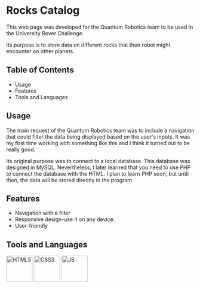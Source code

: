 # Rocks Catalog
This web page was developed for the Quantum Robotics team to be used in the University Rover Challenge.

Its purpose is to store data on different rocks that their robot might encounter on other planets. 

## Table of Contents

- Usage
- Features
- Tools and Languages

## Usage

The main request of the Quantum Robotics team was to include a navigation that could filter the data being displayed based on the user's inputs. It was my first time working with something like this and I think it turned out to be really good.

Its original purpose was to connect to a local database. This database was designed in MySQL. Nevertheless, I later learned that you need to use PHP to connect the database with the HTML. I plan to learn PHP soon, but until then, the data will be stored directly in the program.

## Features

- Navigation with a filter
- Responsive design-use it on any device.
- User-friendly

## Tools and Languages
<img height = 70px alt = "HTML5" src="https://github.com/kiolo99/rocks-catalog/assets/141796589/37b5d122-69a6-4f0c-b3aa-54326ba7b745"/>
<img height = 70px alt = "CSS3" src="https://github.com/kiolo99/rocks-catalog/assets/141796589/688f800e-ee9d-4db7-ad3d-3b4b81c526b7"/>
<img height = 70px alt = "JS" src="https://github.com/kiolo99/rocks-catalog/assets/141796589/141a4a5b-248e-49d3-b6be-8e70db7d7de5"/>

